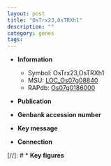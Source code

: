 ```yaml
---
layout: post
title: "OsTrx23,OsTRXh1"
description: ""
category: genes
tags: 
---
```


* **Information**  
    + Symbol: OsTrx23,OsTRXh1  
    + MSU: [LOC_Os07g08840](http://rice.uga.edu/cgi-bin/ORF_infopage.cgi?orf=LOC_Os07g08840)  
    + RAPdb: [Os07g0186000](http://rapdb.dna.affrc.go.jp/viewer/gbrowse_details/irgsp1?name=Os07g0186000)  

* **Publication**  

* **Genbank accession number**  

* **Key message**  

* **Connection**  

[//]: # * **Key figures**  


